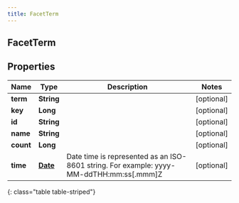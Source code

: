 ```yaml
---
title: FacetTerm
---
```


## FacetTerm

## Properties

| Name      | Type                                     | Description                                                                             | Notes      |
| --------- | ---------------------------------------- | --------------------------------------------------------------------------------------- | ---------- |
| **term**  | <!----><!---->**String**<!---->          |                                                                                         | [optional] |
| **key**   | <!----><!---->**Long**<!---->            |                                                                                         | [optional] |
| **id**    | <!----><!---->**String**<!---->          |                                                                                         | [optional] |
| **name**  | <!----><!---->**String**<!---->          |                                                                                         | [optional] |
| **count** | <!----><!---->**Long**<!---->            |                                                                                         | [optional] |
| **time**  | <!----><!---->[**Date**](Date.md)<!----> | Date time is represented as an ISO-8601 string. For example: yyyy-MM-ddTHH:mm:ss[.mmm]Z | [optional] |

{: class="table table-striped"}
